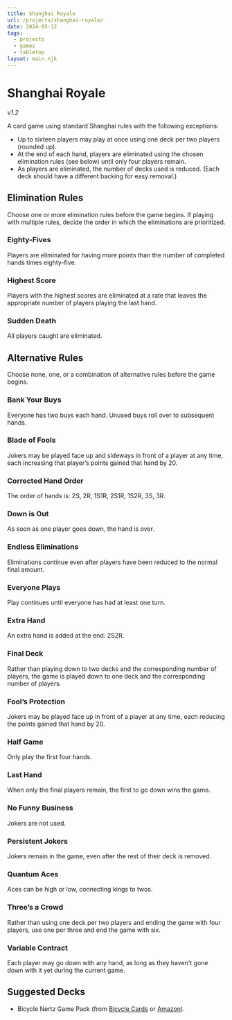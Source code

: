 ```yaml
---
title: Shanghai Royale
url: /projects/shanghai-royale/
date: 2024-05-12
tags:
  - projects
  - games
  - tabletop
layout: main.njk
---
```


# Shanghai Royale

*v1.2*

A card game using standard Shanghai rules with the following exceptions:

- Up to sixteen players may play at once using one deck per two players (rounded up).
- At the end of each hand, players are eliminated using the chosen elimination rules (see below) until only four players remain.
- As players are eliminated, the number of decks used is reduced. (Each deck should have a different backing for easy removal.)

## Elimination Rules

Choose one or more elimination rules before the game begins. If playing with multiple rules, decide the order in which the eliminations are prioritized.

### Eighty-Fives

Players are eliminated for having more points than the number of completed hands times eighty-five.

### Highest Score

Players with the highest scores are eliminated at a rate that leaves the appropriate number of players playing the last hand.

### Sudden Death

All players caught are eliminated.

## Alternative Rules

Choose none, one, or a combination of alternative rules before the game begins.

### Bank Your Buys

Everyone has two buys each hand. Unused buys roll over to subsequent hands.

### Blade of Fools

Jokers may be played face up and sideways in front of a player at any time, each increasing that player’s points gained that hand by 20.

### Corrected Hand Order

The order of hands is: 2S, 2R, 1S1R, 2S1R, 1S2R, 3S, 3R.

### Down is Out

As soon as one player goes down, the hand is over.

### Endless Eliminations

Eliminations continue even after players have been reduced to the normal final amount.

### Everyone Plays

Play continues until everyone has had at least one turn.

### Extra Hand

An extra hand is added at the end: 2S2R.

### Final Deck

Rather than playing down to two decks and the corresponding number of players, the game is played down to one deck and the corresponding number of players.

### Fool’s Protection

Jokers may be played face up in front of a player at any time, each reducing the points gained that hand by 20.

### Half Game

Only play the first four hands.

### Last Hand

When only the final players remain, the first to go down wins the game.

### No Funny Business

Jokers are not used.

### Persistent Jokers

Jokers remain in the game, even after the rest of their deck is removed.

### Quantum Aces

Aces can be high or low, connecting kings to twos.

### Three’s a Crowd

Rather than using one deck per two players and ending the game with four players, use one per three and end the game with six.

### Variable Contract

Each player may go down with any hand, as long as they haven't gone down with it yet during the current game.

## Suggested Decks

- Bicycle Nertz Game Pack (from [Bicycle Cards](https://bicyclecards.com/shop/bicycle-nertz-game-pack-for-up-to-8-players-10031922) or [Amazon](https://www.amazon.com/Bicycle-Playing-Multiplayer-Solitaire-Players/dp/B0BC9YD4LZ/)).
